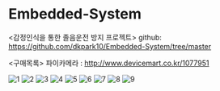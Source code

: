 # Embedded-System

<감정인식을 통한 졸음운전 방지 프로젝트>
github: https://github.com/dkpark10/Embedded-System/tree/master

<구매목록>
파이카메라 : http://www.devicemart.co.kr/1077951

![1](https://user-images.githubusercontent.com/43857226/46928775-2974b480-d077-11e8-8eea-829e26a944f0.JPG)
![2](https://user-images.githubusercontent.com/43857226/46928777-2974b480-d077-11e8-8e51-a6be30853f48.JPG)
![3](https://user-images.githubusercontent.com/43857226/46928778-2974b480-d077-11e8-847d-e0905093852a.JPG)
![4](https://user-images.githubusercontent.com/43857226/46928779-2974b480-d077-11e8-8a5c-d1547b42e078.JPG)
![5](https://user-images.githubusercontent.com/43857226/46928780-2a0d4b00-d077-11e8-9fd7-ef466f88c1a9.JPG)
![6](https://user-images.githubusercontent.com/43857226/46928781-2a0d4b00-d077-11e8-8c27-3dceb1089a33.JPG)
![7](https://user-images.githubusercontent.com/43857226/46928783-2a0d4b00-d077-11e8-9493-2737ce2f04e9.JPG)
![8](https://user-images.githubusercontent.com/43857226/46928785-2aa5e180-d077-11e8-92e1-f49e309388ad.JPG)
![9](https://user-images.githubusercontent.com/43857226/46928786-2aa5e180-d077-11e8-945f-5606047f54a6.JPG)
